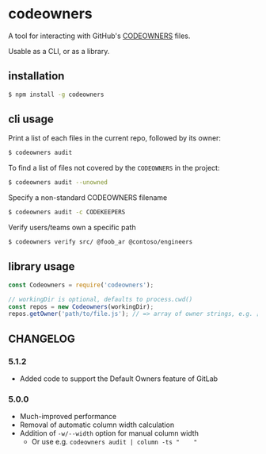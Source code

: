 # codeowners

A tool for interacting with GitHub's
[CODEOWNERS](https://help.github.com/articles/about-codeowners/) files.

Usable as a CLI, or as a library.

## installation

```sh
$ npm install -g codeowners
```

## cli usage

Print a list of each files in the current repo, followed by its owner:

```sh
$ codeowners audit
```

To find a list of files not covered by the `CODEOWNERS` in the project:

```sh
$ codeowners audit --unowned
```

Specify a non-standard CODEOWNERS filename

```sh
$ codeowners audit -c CODEKEEPERS
```

Verify users/teams own a specific path
```sh
$ codeowners verify src/ @foob_ar @contoso/engineers
```

## library usage

```js
const Codeowners = require('codeowners');

// workingDir is optional, defaults to process.cwd()
const repos = new Codeowners(workingDir);
repos.getOwner('path/to/file.js'); // => array of owner strings, e.g. ['@noahm']
```

## CHANGELOG

### 5.1.2
- Added code to support the Default Owners feature of GitLab

### 5.0.0

- Much-improved performance
- Removal of automatic column width calculation
- Addition of `-w/--width` option for manual column width
  - Or use e.g. `codeowners audit | column -ts "    "`
